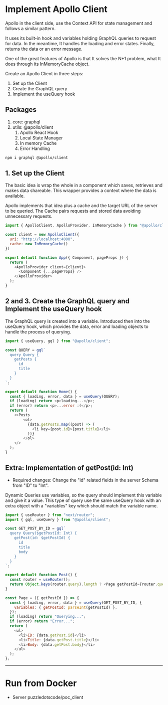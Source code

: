 # Implement Apollo Client

Apollo in the client side, use the Context API for state management and follows a similar pattern.

It uses its built-in hook and variables holding GraphQL queries to request for data. In the meantime, It handles the loading and error states. Finally, returns the data or an error message.

One of the great features of Apollo is that It solves the N+1 problem, what It does through its InMemoryCache object.

Create an Apollo Client in three steps:

1. Set up the Client
2. Create the GraphQL query
3. Implement the useQuery hook

## Packages 

1. core: graphql
2. utils: @apollo/client
      1. Apollo React Hook
      2. Local State Manager
      3. In memory Cache
      4. Error Handling

```bash
npm i graphql @apollo/client
```

## 1. Set up the Client

The basic idea is wrap the whole in a component which saves, retrieves and makes data shareable. This wrapper provides a context where the data is available.

Apollo implements that idea plus a cache and the target URL of the server to be queried. The Cache pairs requests and stored data avoiding unnecessary requests.

```js
import { ApolloClient, ApolloProvider, InMemoryCache } from "@apollo/client";

const client = new ApolloClient({
  uri: "http://localhost:4000",
  cache: new InMemoryCache()
})

export default function App({ Component, pageProps }) {
  return (
    <ApolloProvider client={client}>
      <Component {...pageProps} />
    </ApolloProvider>
  );
}
```

## 2 and 3. Create the GraphQL query and Implement the useQuery hook

The GraphQL query is created into a variable. Introduced then into the useQuery hook, which provides the data, error and loading objects to handle the process of querying.

```js
import { useQuery, gql } from "@apollo/client";

const QUERY = gql`
  query Query {
    getPosts {
      id
      title
    }
  }
`;

export default function Home() {
  const { loading, error, data } = useQuery(QUERY);
  if (loading) return <p>loading...</p>;
  if (error) return <p>...error :(</p>;
  return (
    <>Posts
        <ol>
          {data.getPosts.map((post) => (
            <li key={post.id}>{post.title}</li>
          ))}
        </ol>
    </>
  );
}
```

## Extra: Implementation of getPost(id: Int)

* Required changes: Change the "id" related fields in the server Schema from "ID" to "Int".

Dynamic Queries use variables, so the query should implement this variable and give it a value. This type of query use the same useQuery hook with an extra object with a "variables" key which should match the variable name.

```js
import { useRouter } from "next/router";
import { gql, useQuery } from "@apollo/client";

const GET_POST_BY_ID = gql`
  query Query($getPostId: Int) {
    getPost(id: $getPostId) {
      id
      title
      body
    }
  }
`;

export default function Post() {
  const router = useRouter();
  return Object.keys(router.query).length ? <Page getPostId={router.query.id} /> : "Loading..."
}

const Page = ({ getPostId }) => {
  const { loading, error, data } = useQuery(GET_POST_BY_ID, {
    variables: { getPostId: parseInt(getPostId) },
  });
  if (loading) return "Querying...";
  if (error) return "Error...";
  return (
    <ul>
      <li>ID: {data.getPost.id}</li>
      <li>Title: {data.getPost.title}</li>
      <li>Body: {data.getPost.body}</li>
    </ul>
  );
};
```

---

# Run from Docker

* Server puzzledotscode/poc_client
